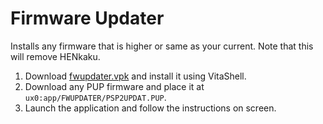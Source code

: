 # Firmware Updater

Installs any firmware that is higher or same as your current. Note that this will remove HENkaku.

1. Download [fwupdater.vpk](https://github.com/TheOfficialFloW/fwupdater/releases/download/v1.0/fwupdater.vpk) and install it using VitaShell.
2. Download any PUP firmware and place it at `ux0:app/FWUPDATER/PSP2UPDAT.PUP`.
3. Launch the application and follow the instructions on screen.
